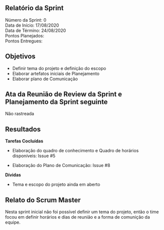 
## Relatório da Sprint

Número da Sprint: 0 <br>
Data de Início:  17/08/2020 <br>
Data de Término: 24/08/2020 <br>
Pontos Planejados:  <br>
Pontos Entregues:  <br>

## Objetivos

- Definir tema do projeto e definição do escopo
- Elaborar artefatos iniciais de Planejamento
- Elaborar plano de Comunicação

## Ata da Reunião de Review da Sprint e Planejamento da Sprint seguinte

Não rastreada

## Resultados

**Tarefas Cocluídas** 

- Elaboração do quadro de conhecimento e Quadro de horários disponíveis: Issue #5

- Elaboração do Plano de Comunicação: Issue #8

**Dívidas**

- Tema e escopo do projeto ainda em aberto

## Relato do Scrum Master

Nesta sprint inicial não foi possível definir um tema do projeto, então o time focou em definir horários e dias de reunião e a forma de comunição da equipe.